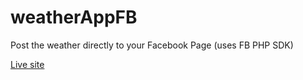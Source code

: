 weatherAppFB
============

Post the weather directly to your Facebook Page (uses FB PHP SDK)

[Live site](http://www.mattsauerbach.com/fb)
